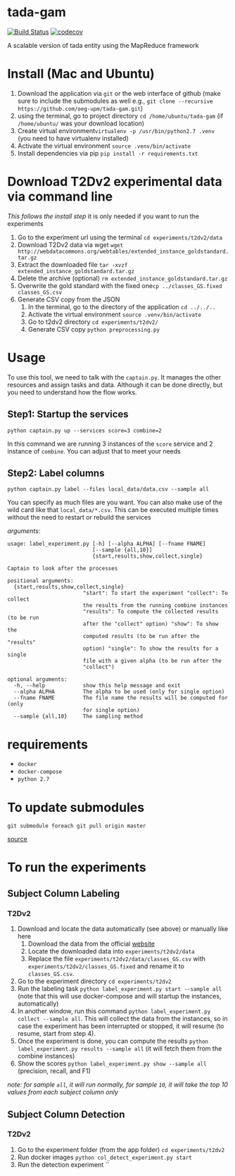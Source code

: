 # tada-gam

[![Build Status](https://semaphoreci.com/api/v1/ahmad88me/tada-gam/branches/master/badge.svg)](https://semaphoreci.com/ahmad88me/tada-gam)
[![codecov](https://codecov.io/gh/oeg-upm/tada-gam/branch/master/graph/badge.svg)](https://codecov.io/gh/oeg-upm/tada-gam)


A scalable version of tada entity using the MapReduce framework

# Install (Mac and Ubuntu)
1. Download the application via `git` or the web interface of github (make sure to include the submodules as well e.g., `git clone --recursive https://github.com/oeg-upm/tada-gam.git`)
1. using the terminal, go to project directory `cd /home/ubuntu/tada-gam` (if `/home/ubuntu/` was your download location)
1. Create virtual environment`virtualenv -p /usr/bin/python2.7 .venv` (you need to have virtualenv installed)
1. Activate the virtual environment `source .venv/bin/activate`
1. Install dependencies via pip `pip install -r requirements.txt ` 

# Download T2Dv2 experimental data via command line 
*This follows the install step* it is only needed if you want to run the experiments 
1. Go to the experiment url using the terminal `cd experiments/t2dv2/data`
1. Download T2Dv2 data via wget `wget http://webdatacommons.org/webtables/extended_instance_goldstandard.tar.gz`
1. Extract the downloaded file `tar -xvzf extended_instance_goldstandard.tar.gz`
1. Delete the archive (optional) `rm extended_instance_goldstandard.tar.gz`
1. Overwrite the gold standard with the fixed one`cp ../classes_GS.fixed classes_GS.csv`
1. Generate CSV copy from the JSON
    1. In the terminal, go to the directory of the application `cd ../../..`
    1. Activate the virtual environment `source .venv/bin/activate`
    1. Go to t2dv2 directory `cd experiments/t2dv2/`
    1. Generate CSV copy `python preprocessing.py`


# Usage
To use this tool, we need to talk with the `captain.py`. It manages the 
other resources and assign tasks and data. Although it can be done
directly, but you need to understand how the flow works.

## Step1: Startup the services
```
python captain.py up --services score=3 combine=2
```
In this command we are running 3 instances of the `score` service and
2 instance of `combine`. You can adjust that to meet your needs 

## Step2: Label columns
```
python captain.py label --files local_data/data.csv --sample all
```
You can specify as much files are you want. You can also make use of 
the wild card like that `local_data/*.csv`.
This can be executed multiple times without the need to restart or 
rebuild the services


*arguments*:
```
usage: label_experiment.py [-h] [--alpha ALPHA] [--fname FNAME]
                           [--sample {all,10}]
                           {start,results,show,collect,single}

Captain to look after the processes

positional arguments:
  {start,results,show,collect,single}
                        "start": To start the experiment "collect": To collect
                        the results from the running combine instances
                        "results": To compute the collected results (to be run
                        after the "collect" option) "show": To show the
                        computed results (to be run after the "results"
                        option) "single": To show the results for a single
                        file with a given alpha (to be run after the
                        "collect")

optional arguments:
  -h, --help            show this help message and exit
  --alpha ALPHA         The alpha to be used (only for single option)
  --fname FNAME         The file name the results will be computed for (only
                        for single option)
  --sample {all,10}     The sampling method
```

# requirements
* `docker`
* `docker-compose`
* `python 2.7`


# To update submodules
```
git submodule foreach git pull origin master
```
[source](https://stackoverflow.com/questions/5828324/update-git-submodule-to-latest-commit-on-origin)



# To run the experiments
## Subject Column Labeling
### T2Dv2
1. Download and locate the data automatically (see above) or manually like here
    1. Download the data from the official [website](http://webdatacommons.org/webtables/goldstandard.html)
    1. Locate the downloaded data into `experiments/t2dv2/data`
    1. Replace the file `experiments/t2dv2/data/classes_GS.csv` with `experiments/t2dv2/classes_GS.fixed`
and rename it to `classes_GS.csv`.
1. Go to the experiment directory `cd experiments/t2dv2`
1. Run the labeling task `python label_experiment.py start --sample all` (note that this will 
use docker-compose and will startup the instances, automatically)
1. In another window, run this command `python label_experiment.py collect --sample all`. This 
will collect the data from the instances, so in case the experiment has been interrupted or
stopped, it will resume (to resume, start from step 4).
1. Once the experiment is done, you can compute the results `python label_experiment.py results --sample all` (it will fetch them from the combine instances) 
1. Show the scores `python label_experiment.py show --sample all` (precision, recall, and F1)

*note: for sample `all`, it will run normally, for sample `10`, it will take the top 10 values from each subject column only*

## Subject Column Detection
### T2Dv2
1. Go to the experiment folder (from the app folder) `cd experiments/t2dv2`
1. Run docker images `python col_detect_experiment.py start` 
1. Run the detection experiment ``
<!--
**TO BE CONTINUE**

### T2D-TAIPAN 
The T2D set used in the TAIPAN 
1. `cd experiments/taipan`
2. `python preprocessing.py` (you must have `wget` installed).
-->